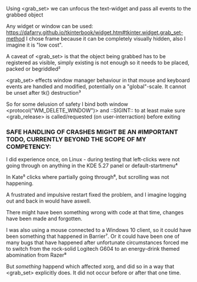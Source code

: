 Using <grab_set> we can unfocus the text-widget and pass all events to the grabbed object

Any widget or window can be used: https://dafarry.github.io/tkinterbook/widget.htm#tkinter.widget.grab_set-method
I chose frame because it can be completely visually hidden, also I imagine it is "low cost".

A caveat of <grab_set> is that the object being grabbed has to be registered as visible, simply existing is not enough
so it needs to be placed, packed or begriddled²

<grab_set> effects window manager behaviour in that mouse and keyboard events are handled and modified, potentially on a "global"-scale.
It cannot be unset after tk() destruction³

So for some delusion of safety I bind both window <protocol("WM_DELETE_WINDOW")>
and  ::SIGINT:: to at least make sure <grab_release> is called/requested (on user-interraction) before exiting


### SAFE HANDLING OF CRASHES MIGHT BE AN #IMPORTANT TODO, CURRENTLY BEYOND THE SCOPE OF MY COMPETENCY:


I did experience once, on Linux - during testing
that left-clicks were not going through on anything in the KDE 5.27 panel or default-startmenu⁴

In Kate⁵ clicks where partially going through⁶, but scrolling was not happening.

A frustrated and impulsive restart fixed the problem, and I imagine logging out and back in would have aswell.

There might have been something wrong with code at that time, changes have been made and forgotten.

I was also using a mouse connected to a Windows 10 client, so it could have been something that happened in Barrier⁷.
Or it could have been one of many bugs that have happened after unfortunate circumstances
forced me to switch from the rock-solid Logitech G604 to an energy-drink themed abomination from Razer⁸

But *something* happend which affected xorg, and did so in a way that <grab_set> explicitly does.
It did not occur before or after that one time.
